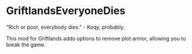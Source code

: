 # GriftlandsEveryoneDies

"Rich or poor, everybody dies." - Koqy, probably.

This mod for Griftlands adds options to remove plot armor, allowing you to break the game.
